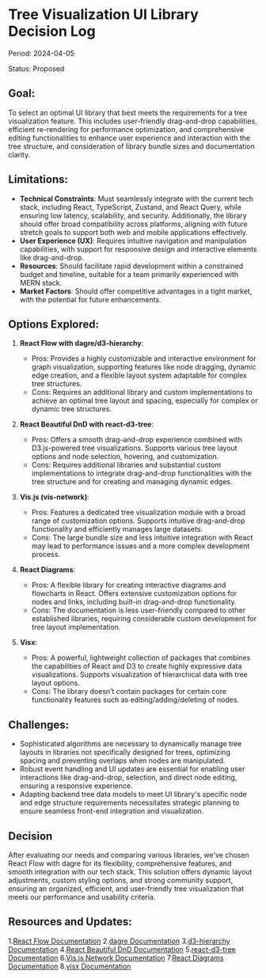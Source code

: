 # Tree Visualization UI Library Decision Log

Period: 2024-04-05

Status: Proposed

## Goal:
To select an optimal UI library that best meets the requirements for a tree visualization feature. This includes user-friendly drag-and-drop capabilities, efficient re-rendering for performance optimization, and comprehensive editing functionalities to enhance user experience and interaction with the tree structure, and consideration of library bundle sizes and documentation clarity.

## Limitations:
- **Technical Constraints**: Must seamlessly integrate with the current tech stack, including React, TypeScript, Zustand, and React Query, while ensuring low latency, scalability, and security. Additionally, the library should offer broad compatibility across platforms, aligning with future stretch goals to support both web and mobile applications effectively.
- **User Experience (UX)**: Requires intuitive navigation and manipulation capabilities, with support for responsive design and interactive elements like drag-and-drop.
- **Resources**: Should facilitate rapid development within a constrained budget and timeline, suitable for a team primarily experienced with MERN stack.
- **Market Factors**: Should offer competitive advantages in a tight market, with the potential for future enhancements.

## Options Explored:
1. **React Flow with dagre/d3-hierarchy**:
   - Pros: Provides a highly customizable and interactive environment for graph visualization, supporting features like node dragging, dynamic edge creation, and a flexible layout system adaptable for complex tree structures.
   - Cons: Requires an additional library and custom implementations to achieve an optimal tree layout and spacing, especially for complex or dynamic tree structures.

2. **React Beautiful DnD with react-d3-tree**:
   - Pros: Offers a smooth drag-and-drop experience combined with D3.js-powered tree visualizations. Supports various tree layout options and node selection, hovering, and customization.
   - Cons: Requires additional libraries and substantial custom implementations to integrate drag-and-drop functionalities with the tree structure and for creating and managing dynamic edges.

3. **Vis.js (vis-network)**:
   - Pros: Features a dedicated tree visualization module with a broad range of customization options. Supports intuitive drag-and-drop functionality and efficiently manages large datasets.
   - Cons: The large bundle size and less intuitive integration with React may lead to performance issues and a more complex development process.

4. **React Diagrams**:
   - Pros: A flexible library for creating interactive diagrams and flowcharts in React. Offers extensive customization options for nodes and links, including built-in drag-and-drop functionality.
   - Cons: The documentation is less user-friendly compared to other established libraries, requiring considerable custom development for tree layout implementation.

5. **Visx**:
   - Pros: A powerful, lightweight collection of packages that combines the capabilities of React and D3 to create highly expressive data visualizations. Supports visualization of hierarchical data with tree layout options.
   - Cons: The library doesn’t contain packages for certain core functionality features such as editing/adding/deleting of nodes.

## Challenges:

- Sophisticated algorithms are necessary to dynamically manage tree layouts in libraries not specifically designed for trees, optimizing spacing and preventing overlaps when nodes are manipulated.
- Robust event handling and UI updates are essential for enabling user interactions like drag-and-drop, selection, and direct node editing, ensuring a responsive experience.
- Adapting backend tree data models to meet UI library's specific node and edge structure requirements necessitates strategic planning to ensure seamless front-end integration and visualization.

## Decision
After evaluating our needs and comparing various libraries, we've chosen React Flow with dagre for its flexibility, comprehensive features, and smooth integration with our tech stack. This solution offers dynamic layout adjustments, custom styling options, and strong community support, ensuring an organized, efficient, and user-friendly tree visualization that meets our performance and usability criteria.

## Resources and Updates:
 1.[React Flow Documentation](https://reactflow.dev/api-reference)
 2.[dagre Documentation](https://github.com/dagrejs/dagre/wiki)
 3.[d3-hierarchy Documentation](https://d3js.org/d3-hierarchy)
 4.[React Beautiful DnD Documentation](https://github.com/atlassian/react-beautiful-dnd/tree/ae7bcf326928fea3615dfed092dd4261a3976e0d/docs)
 5.[react-d3-tree Documentation](https://github.com/bkrem/react-d3-tree)
 6.[Vis.js Network Documentation](https://visjs.github.io/vis-network/docs/network/)
 7.[React Diagrams Documentation](https://projectstorm.gitbook.io/react-diagrams)
 8.[visx Documentation](https://airbnb.io/visx/docs)